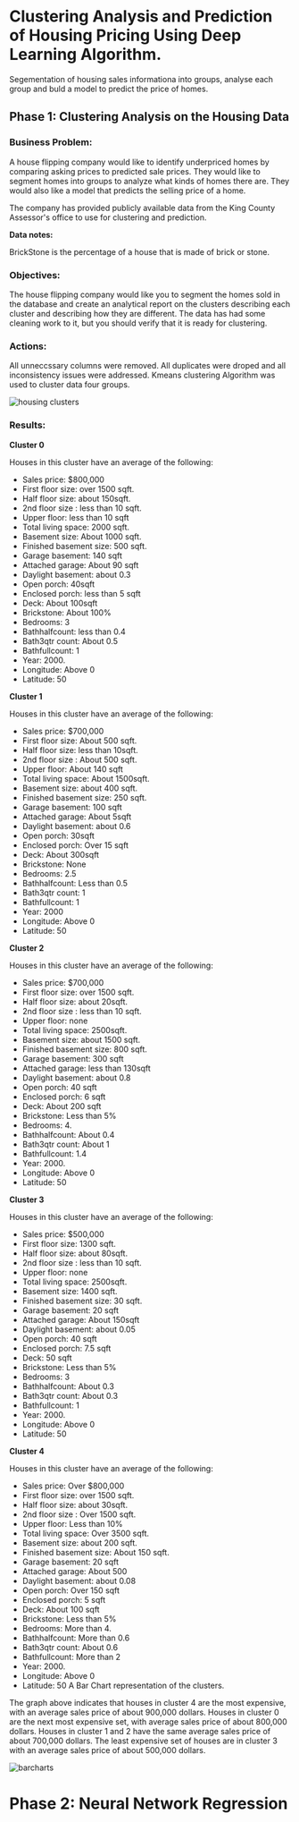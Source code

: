 # Clustering Analysis and Prediction of Housing Pricing Using Deep Learning Algorithm.
 Segementation of housing sales informationa into groups, analyse each group and buld a model to predict the price of homes.
 
 
## Phase 1:  Clustering Analysis on the Housing Data


### Business Problem:

A house flipping company would like to identify underpriced homes by comparing asking prices to predicted sale prices.   They would like to segment homes into groups to analyze what kinds of homes there are. They would also like a model that predicts the selling price of a home.

The company has provided publicly available data from the King County Assessor's office to use for clustering and prediction.

**Data notes:**

BrickStone is the percentage of a house that is made of brick or stone.

### Objectives:

The house flipping company would like you to segment the homes sold in the database and create an analytical report on the clusters describing each cluster and describing how they are different. The data has had some cleaning work to it, but you should verify that it is ready for clustering.

### Actions:
All unneccssary columns were removed. All duplicates were droped and all inconsistency issues were addressed. Kmeans clustering Algorithm was used to cluster data four groups.

![housing clusters](https://user-images.githubusercontent.com/95732821/176503337-cf9c25b2-6ae4-4108-aefd-5182d344c1e8.png)



### Results:


**Cluster 0**

Houses in this cluster have an average of the following:
*   Sales price:            $800,000
*   First floor size:       over 1500 sqft.
*   Half floor size:        about 150sqft.
*   2nd floor size :        less than 10 sqft. 
*   Upper floor:            less than 10 sqft
*   Total living space:     2000 sqft.
*   Basement size:          About 1000 sqft.
*   Finished basement size: 500 sqft.
*   Garage basement:        140 sqft
*   Attached garage:        About 90 sqft
*   Daylight basement:      about 0.3
*   Open porch:             40sqft
*   Enclosed porch:         less than 5 sqft
*   Deck:                   About 100sqft
*   Brickstone:             About 100%
*   Bedrooms:               3
*   Bathhalfcount:          less than 0.4
*   Bath3qtr count:         About 0.5
*   Bathfullcount:          1
*   Year:                   2000.
*   Longitude:              Above 0 
*   Latitude:               50


**Cluster 1**

Houses in this cluster have an average of the following:
*   Sales price:            $700,000
*   First floor size:       About 500 sqft.
*   Half floor size:        less than 10sqft.
*   2nd floor size :        About 500 sqft. 
*   Upper floor:            About 140 sqft
*   Total living space:     About 1500sqft.
*   Basement size:          about 400 sqft.
*   Finished basement size: 250 sqft.
*   Garage basement:        100 sqft
*   Attached garage:        About 5sqft
*   Daylight basement:      about 0.6
*   Open porch:             30sqft
*   Enclosed porch:         Over 15 sqft
*   Deck:                   About 300sqft
*   Brickstone:             None
*   Bedrooms:               2.5
*   Bathhalfcount:          Less than 0.5
*   Bath3qtr count:         1
*   Bathfullcount:          1
*   Year:                   2000
*   Longitude:              Above 0 
*   Latitude:               50


**Cluster 2**

Houses in this cluster have an average of the following:
*   Sales price:            $700,000
*   First floor size:       over 1500 sqft.
*   Half floor size:        about 20sqft.
*   2nd floor size :        less than 10 sqft. 
*   Upper floor:            none
*   Total living space:     2500sqft.
*   Basement size:          about 1500 sqft.
*   Finished basement size: 800 sqft.
*   Garage basement:        300 sqft
*   Attached garage:        less than 130sqft
*   Daylight basement:      about 0.8
*   Open porch:             40 sqft
*   Enclosed porch:         6 sqft
*   Deck:                   About 200 sqft
*   Brickstone:             Less than 5%
*   Bedrooms:               4.
*   Bathhalfcount:          About 0.4
*   Bath3qtr count:         About 1
*   Bathfullcount:          1.4
*   Year:                   2000.
*   Longitude:              Above 0 
*   Latitude:               50


**Cluster 3**

Houses in this cluster have an average of the following:
*   Sales price:            $500,000
*   First floor size:       1300 sqft.
*   Half floor size:        about 80sqft.
*   2nd floor size :        less than 10 sqft. 
*   Upper floor:            none
*   Total living space:     2500sqft.
*   Basement size:          1400 sqft.
*   Finished basement size: 30 sqft.
*   Garage basement:        20 sqft
*   Attached garage:        About 150sqft
*   Daylight basement:      about 0.05
*   Open porch:             40 sqft
*   Enclosed porch:         7.5 sqft
*   Deck:                   50 sqft
*   Brickstone:             Less than 5%
*   Bedrooms:               3
*   Bathhalfcount:          About 0.3
*   Bath3qtr count:         About 0.3
*   Bathfullcount:          1
*   Year:                   2000.
*   Longitude:              Above 0 
*   Latitude:               50


**Cluster 4**

Houses in this cluster have an average of the following:
*   Sales price:            Over $800,000
*   First floor size:       over 1500 sqft.
*   Half floor size:        about 30sqft.
*   2nd floor size :        Over 1500 sqft. 
*   Upper floor:            Less than 10%
*   Total living space:     Over 3500 sqft.
*   Basement size:          about 200 sqft.
*   Finished basement size: About 150 sqft.
*   Garage basement:        20 sqft
*   Attached garage:        About 500
*   Daylight basement:      about 0.08
*   Open porch:             Over 150 sqft
*   Enclosed porch:         5 sqft
*   Deck:                   About 100 sqft
*   Brickstone:             Less than 5%
*   Bedrooms:               More than 4.
*   Bathhalfcount:          More than 0.6
*   Bath3qtr count:         About 0.6
*   Bathfullcount:          More than 2
*   Year:                   2000.
*   Longitude:              Above 0 
*   Latitude:               50
A Bar Chart representation of the clusters.

The graph above indicates that houses in cluster 4 are the most expensive, with an average sales price of about 900,000 dollars. Houses in cluster 0 are the next most expensive set, with average sales price of about 800,000 dollars. Houses in cluster 1 and 2 have the same average sales price of about 700,000 dollars. The least expensive set of houses are in cluster 3 with an average sales price of about 500,000 dollars.

![barcharts](https://user-images.githubusercontent.com/95732821/176504315-0aa84299-540e-442a-89a4-20bf2c0b8a7f.png)

# Phase 2: Neural Network Regression






